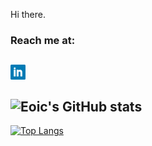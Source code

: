 Hi there.
### Reach me at:
[<img align="left" alt="LinkedIn" width="24px" src="https://raw.githubusercontent.com/Eoic/Eoic/master/linkedin.png" />](https://www.linkedin.com/in/karolis-strazdas/)
</br>
---
![Eoic's GitHub stats](https://github-readme-stats.vercel.app/api?username=eoic&count_private=true&show_icons=true&theme=tokyonight)
---
[![Top Langs](https://github-readme-stats.vercel.app/api/top-langs/?username=eoic&layout=compact)](https://github.com/anuraghazra/github-readme-stats)
